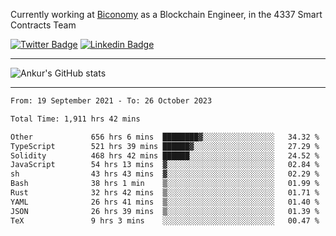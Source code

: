 Currently working at [Biconomy](https://biconomy.io/) as a Blockchain Engineer, in the 4337 Smart Contracts Team

 [![Twitter Badge](https://img.shields.io/badge/-@ankurdubey521-1ca0f1?style=flat-square&labelColor=1ca0f1&logo=twitter&logoColor=white&link=https://twitter.com/ankurdubey521)](https://twitter.com/ankurdubey521) [![Linkedin Badge](https://img.shields.io/badge/-ankurdubey521-blue?style=flat-square&logo=Linkedin&logoColor=white&link=https://www.linkedin.com/in/ankurdubey521/)](https://www.linkedin.com/in/ankurdubey521/)

<hr/>

![Ankur's GitHub stats](https://github-readme-stats.vercel.app/api?username=ankurdubey521&count_private=true&theme=radical)

<hr/>

<!--START_SECTION:waka-->

```txt
From: 19 September 2021 - To: 26 October 2023

Total Time: 1,911 hrs 42 mins

Other             656 hrs 6 mins  ████████▓░░░░░░░░░░░░░░░░   34.32 %
TypeScript        521 hrs 39 mins ██████▓░░░░░░░░░░░░░░░░░░   27.29 %
Solidity          468 hrs 42 mins ██████░░░░░░░░░░░░░░░░░░░   24.52 %
JavaScript        54 hrs 13 mins  ▓░░░░░░░░░░░░░░░░░░░░░░░░   02.84 %
sh                43 hrs 43 mins  ▓░░░░░░░░░░░░░░░░░░░░░░░░   02.29 %
Bash              38 hrs 1 min    ▒░░░░░░░░░░░░░░░░░░░░░░░░   01.99 %
Rust              32 hrs 42 mins  ▒░░░░░░░░░░░░░░░░░░░░░░░░   01.71 %
YAML              26 hrs 41 mins  ▒░░░░░░░░░░░░░░░░░░░░░░░░   01.40 %
JSON              26 hrs 39 mins  ▒░░░░░░░░░░░░░░░░░░░░░░░░   01.39 %
TeX               9 hrs 3 mins    ░░░░░░░░░░░░░░░░░░░░░░░░░   00.47 %
```

<!--END_SECTION:waka-->

